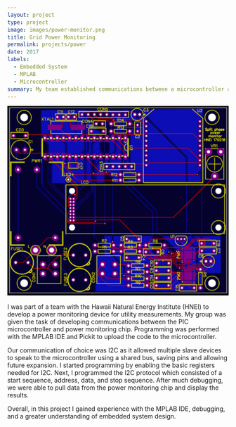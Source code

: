 ```yaml
---
layout: project
type: project
image: images/power-monitor.png
title: Grid Power Monitoring
permalink: projects/power
date: 2017
labels:
  - Embedded System
  - MPLAB
  - Microcontroller
summary: My team established communications between a microcontroller and power monitor chip for real-time power measurement.
---
```


<img class="ui medium right floated rounded image" src="../images/PCB.png">


I was part of a team with the Hawaii Natural Energy Institute (HNEI) to develop a power monitoring device for utility measurements. My group was given the task of developing communications between the PIC microcontroller and power monitoring chip. Programming was performed with the MPLAB IDE and Pickit to upload the code to the microcontroller.

Our communication of choice was I2C as it allowed multiple slave devices to speak to the microcontroller using a shared bus, saving pins and allowing future expansion. I started programming by enabling the basic registers needed for I2C. Next, I programmed the I2C protocol which consisted of a start sequence, address, data, and stop sequence. After much debugging, we were able to pull data from the power monitoring chip and display the results.

Overall, in this project I gained experience with the MPLAB IDE, debugging, and a greater understanding of embedded system design.
